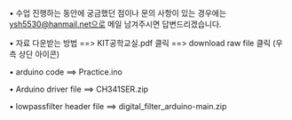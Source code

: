 • 수업 진행하는 동안에 궁금했던 점이나 문의 사항이 있는 경우에는 ysh5530@hanmail.net으로 메일 남겨주시면 답변드리겠습니다.



• 자료 다운받는 방법
==> KIT공학교실.pdf 클릭
==> download raw file 클릭 (우측 상단 아이콘)





• arduino code
==> Practice.ino

• Arduino driver file
==> CH341SER.zip

• lowpassfilter header file
==> digital_filter_arduino-main.zip

